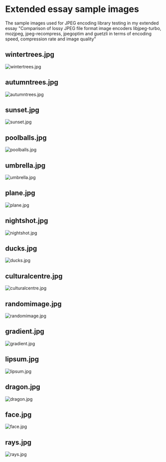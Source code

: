 Extended essay sample images
============================
The sample images used for JPEG encoding library testing in my extended essay "Comparison of lossy JPEG file format image encoders libjpeg-turbo, mozjpeg, jpeg-recompress, jpegoptim and guetzli in terms of encoding speed, compression rate and image quality"

wintertrees.jpg
---------------
![wintertrees.jpg](https://raw.githubusercontent.com/mpoc/EE-sample-images/master/wintertrees.jpg)

autumntrees.jpg
---------------
![autumntrees.jpg](https://raw.githubusercontent.com/mpoc/EE-sample-images/master/autumntrees.jpg)

sunset.jpg
----------
![sunset.jpg](https://raw.githubusercontent.com/mpoc/EE-sample-images/master/sunset.jpg)

poolballs.jpg
-------------
![poolballs.jpg](https://raw.githubusercontent.com/mpoc/EE-sample-images/master/poolballs.jpg)

umbrella.jpg
------------
![umbrella.jpg](https://raw.githubusercontent.com/mpoc/EE-sample-images/master/umbrella.jpg)

plane.jpg
---------
![plane.jpg](https://raw.githubusercontent.com/mpoc/EE-sample-images/master/plane.jpg)

nightshot.jpg
-------------
![nightshot.jpg](https://raw.githubusercontent.com/mpoc/EE-sample-images/master/nightshot.jpg)

ducks.jpg
---------
![ducks.jpg](https://raw.githubusercontent.com/mpoc/EE-sample-images/master/ducks.jpg)

culturalcentre.jpg
------------------
![culturalcentre.jpg](https://raw.githubusercontent.com/mpoc/EE-sample-images/master/culturalcentre.jpg)

randomimage.jpg
---------------
![randomimage.jpg](https://raw.githubusercontent.com/mpoc/EE-sample-images/master/randomimage.jpg)

gradient.jpg
------------
![gradient.jpg](https://raw.githubusercontent.com/mpoc/EE-sample-images/master/gradient.jpg)

lipsum.jpg
----------
![lipsum.jpg](https://raw.githubusercontent.com/mpoc/EE-sample-images/master/lipsum.jpg)

dragon.jpg
----------
![dragon.jpg](https://raw.githubusercontent.com/mpoc/EE-sample-images/master/dragon.jpg)

face.jpg
--------
![face.jpg](https://raw.githubusercontent.com/mpoc/EE-sample-images/master/face.jpg)

rays.jpg
--------
![rays.jpg](https://raw.githubusercontent.com/mpoc/EE-sample-images/master/rays.jpg)
